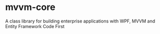 # mvvm-core
A class library for building enterprise applications with WPF, MVVM and Entity Framework Code First

